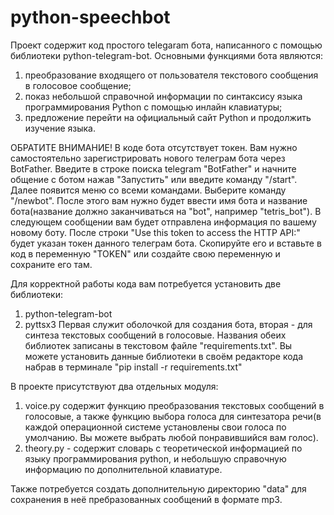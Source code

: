 # python-speechbot

Проект содержит код простого telegaram бота, написанного с помощью библиотеки python-telegram-bot.
Основными функциями бота являются:
1) преобразование входящего от пользователя текстового сообщения в голосовое сообщение;
2) показ небольшой справочной информации по синтаксису языка программирования Python с помощью инлайн клавиатуры;
3) предложение перейти на официальный сайт Python и продолжить изучение языка.

ОБРАТИТЕ ВНИМАНИЕ! В коде бота отсутствует токен. Вам нужно самостоятельно зарегистрировать нового телеграм бота через BotFather.
Введите в строке поиска telegram "BotFather" и начните общение с ботом нажав "Запустить" или введите команду "/start".
Далее появится меню со всеми командами. Выберите команду "/newbot". После этого вам нужно будет ввести имя бота и 
название бота(название должно заканчиваться на "bot", например "tetris_bot").
В следующем сообщении вам будет отправлена информация по вашему новому боту. После строки "Use this token to access the HTTP API:" будет указан токен данного телеграм бота.
Скопируйте его и вставьте в код в переменную "TOKEN" или создайте свою переменную и сохраните его там.

Для корректной работы кода вам потребуется установить две библиотеки:
1) python-telegram-bot
2) pyttsx3
Первая служит оболочкой для создания бота, вторая - для синтеза текстовых сообщений в голосовые.
Названия обеих библиотек записаны в текстовом файле "requirements.txt". 
Вы можете установить данные библиотеки в своём редакторе кода набрав в терминале "pip install -r requirements.txt"

В проекте присутствуют два отдельных модуля:
1) voice.py содержит функцию преобразования текстовых сообщений в голосовые,
а также функцию выбора голоса для синтезатора речи(в каждой операционной системе установлены свои голоса по умолчанию. Вы можете выбрать любой понравившийся вам голос).
2) theory.py - содержит словарь с теоретической информацией по языку программирования python, и небольшую справочную информацию по дополнительной клавиатуре.

Также потребуется создать дополнительную директорию "data" для сохранения в неё пребразованных сообщений в формате mp3. 

